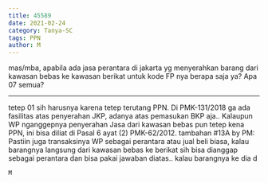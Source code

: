 ```yaml
---
title: 45589
date: 2021-02-24
category: Tanya-SC
tags: PPN
author: M
---
```


mas/mba, apabila ada jasa perantara di jakarta yg menyerahkan barang dari kawasan bebas ke kawasan berikat untuk kode FP nya berapa saja ya? Apa 07 semua?

---

tetep 01 sih harusnya karena tetep terutang PPN. Di PMK-131/2018 ga ada fasilitas atas penyerahan JKP, adanya atas pemasukan BKP aja.. Kalaupun WP nganggepnya penyerahan Jasa dari kawasan bebas pun tetep kena PPN, ini bisa diliat di Pasal 6 ayat (2) PMK-62/2012. tambahan #13A by PM: Pastiin juga transaksinya WP sebagai perantara atau jual beli biasa, kalau barangnya langsung dari kawasan bebas ke berikat sih bisa dianggap sebagai perantara dan bisa pakai jawaban diatas.. kalau barangnya ke dia d

`M`
